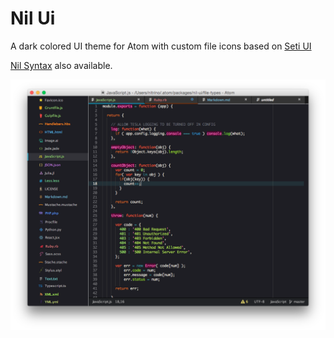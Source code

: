 # Nil Ui

A dark colored UI theme for Atom with custom file icons based on [Seti UI](https://github.com/jesseweed/seti-ui)

[Nil Syntax](https://github.com/Nitrino/nil-syntax) also available.

![Screenshot](https://github.com/Nitrino/nil-ui/raw/master/screenshot_1.png)
